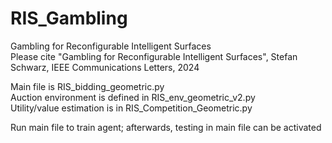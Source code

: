 # RIS_Gambling
Gambling for Reconfigurable Intelligent Surfaces  
Please cite "Gambling for Reconfigurable Intelligent Surfaces", Stefan Schwarz, IEEE Communications Letters, 2024  

Main file is RIS_bidding_geometric.py  
Auction environment is defined in RIS_env_geometric_v2.py  
Utility/value estimation is in RIS_Competition_Geometric.py  

Run main file to train agent; afterwards, testing in main file can be activated
